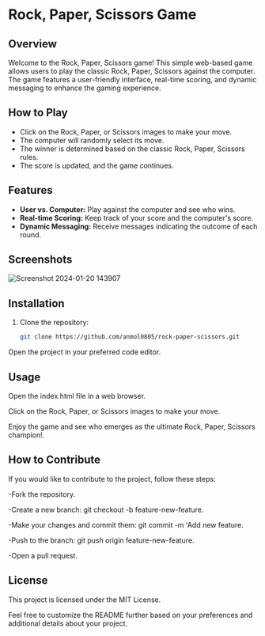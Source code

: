 # Rock, Paper, Scissors Game

## Overview

Welcome to the Rock, Paper, Scissors game! This simple web-based game allows users to play the classic Rock, Paper, Scissors against the computer. The game features a user-friendly interface, real-time scoring, and dynamic messaging to enhance the gaming experience.

## How to Play

- Click on the Rock, Paper, or Scissors images to make your move.
- The computer will randomly select its move.
- The winner is determined based on the classic Rock, Paper, Scissors rules.
- The score is updated, and the game continues.

## Features

- **User vs. Computer:** Play against the computer and see who wins.
- **Real-time Scoring:** Keep track of your score and the computer's score.
- **Dynamic Messaging:** Receive messages indicating the outcome of each round.

## Screenshots

![Screenshot 2024-01-20 143907](https://github.com/anmol0805/ROCK-PAPER-SCISSOR-GAME/assets/119474035/33fea05e-1c00-4aa2-b53b-f200e8483e17)

## Installation

1. Clone the repository:

   ```bash
   git clone https://github.com/anmol0805/rock-paper-scissors.git

Open the project in your preferred code editor.

## Usage

Open the index.html file in a web browser.

Click on the Rock, Paper, or Scissors images to make your move.

Enjoy the game and see who emerges as the ultimate Rock, Paper, Scissors champion!.

## How to Contribute

If you would like to contribute to the project, follow these steps:

-Fork the repository.

-Create a new branch: git checkout -b feature-new-feature.

-Make your changes and commit them: git commit -m 'Add new feature.

-Push to the branch: git push origin feature-new-feature.

-Open a pull request.

## **License**
This project is licensed under the MIT License.

Feel free to customize the README further based on your preferences and additional details about your project.






